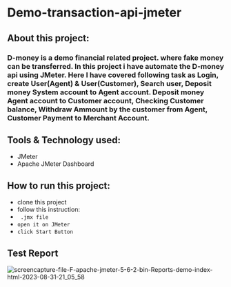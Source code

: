 # Demo-transaction-api-jmeter

## About this project:
### D-money is a demo financial related project. where fake money can be transferred. In this project i have automate the D-money api using JMeter. Here I have covered following task as Login, create User(Agent) & User(Customer), Search user, Deposit money System account to Agent account. Deposit money Agent account to Customer account, Checking Customer balance, Withdraw Ammount by the customer from Agent, Customer Payment to Merchant Account. 

## Tools & Technology used:
- JMeter
- Apache JMeter Dashboard

## How to run this project:
- clone this project
- follow this instruction:
- ```  .jmx file ```
- ``` open it on JMeter ```
- ``` click Start Button ```

## Test Report
![screencapture-file-F-apache-jmeter-5-6-2-bin-Reports-demo-index-html-2023-08-31-21_05_58](https://github.com/fahimmahatab/demo-transaction-api-jmeter/assets/43899673/8b5ca714-3c50-4f1a-a8b2-9c9abf8694b6)
